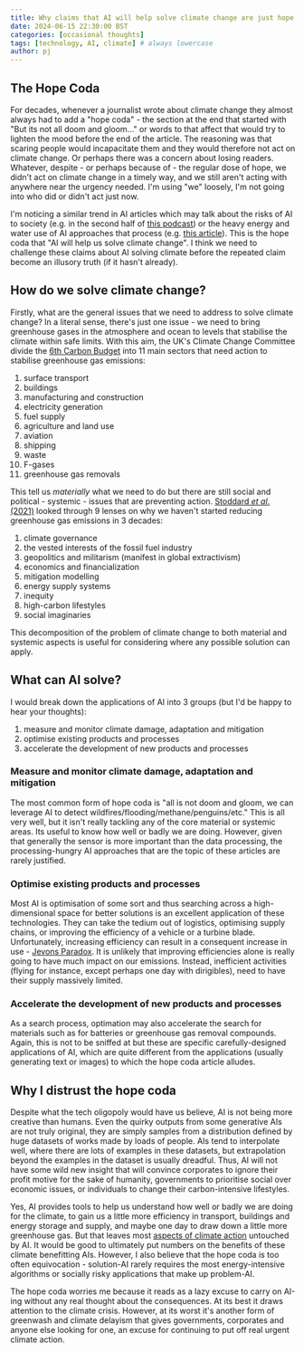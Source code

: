 ```yaml
---
title: Why claims that AI will help solve climate change are just hope coda
date: 2024-06-15 22:30:00 BST
categories: [occasional thoughts]
tags: [technology, AI, climate] # always lowercase
author: pj
---
```


## The Hope Coda

For decades, whenever a journalist wrote about climate change they almost always had to add a "hope coda" - the section at the end that started with "But its not all doom and gloom..." or words to that affect that would try to lighten the mood before the end of the article. The reasoning was that scaring people would incapacitate them and they would therefore not act on climate change. Or perhaps there was a concern about losing readers. Whatever, despite - or perhaps because of - the regular dose of hope, we didn't act on climate change in a timely way, and we still aren't acting with anywhere near the urgency needed. I'm using "we" loosely, I'm not going into who did or didn't act just now.

I'm noticing a similar trend in AI articles which may talk about the risks of AI to society (e.g. in the second half of [this podcast](https://scientificadvice.eu/podcast/andrea-emilio-rizzoli-and-manuel-kugler-on-ai-in-science-and-science-advice/)) or the heavy energy and water use of AI approaches that process (e.g. [this article](https://uk.pcmag.com/ai/151956/power-hungry-ai-is-eating-the-planet-is-it-also-our-best-chance-to-save-it)). This is the hope coda that "AI will help us solve climate change". I think we need to challenge these claims about AI solving climate before the repeated claim become an illusory truth (if it hasn't already). 

## How do we solve climate change?

Firstly, what are the general issues that we need to address to solve climate change? In a literal sense, there's just one issue - we need to bring greenhouse gases in the atmosphere and ocean to levels that stabilise the climate within safe limits. With this aim, the UK's Climate Change Committee divide the [6th Carbon Budget](https://www.theccc.org.uk/publication/sixth-carbon-budget) into 11 main sectors that need action to stabilise greenhouse gas emissions:
1. surface transport
1. buildings
1. manufacturing and construction
1. electricity generation
1. fuel supply
1. agriculture and land use
1. aviation
1. shipping
1. waste
1. F-gases
1. greenhouse gas removals

This tell us *materially* what we need to do but there are still social and political - systemic - issues that are preventing action. [Stoddard *et al*. (2021)](https://www.annualreviews.org/content/journals/10.1146/annurev-environ-012220-011104)  looked through 9 lenses on why we haven't started reducing greenhouse gas emissions in 3 decades:
1. climate governance
1. the vested interests of the fossil fuel industry
1. geopolitics and militarism (manifest in global extractivism)
1. economics and financialization
1. mitigation modelling
1. energy supply systems
1. inequity
1. high-carbon lifestyles
1. social imaginaries

This decomposition of the problem of climate change to both material and systemic aspects is useful for considering where any possible solution can apply.

## What can AI solve?

I would break down the applications of AI into 3 groups (but I'd be happy to hear your thoughts):
1. measure and monitor climate damage, adaptation and mitigation 
1. optimise existing products and processes
1. accelerate the development of new products and processes

### Measure and monitor climate damage, adaptation and mitigation

The most common form of hope coda is "all is not doom and gloom, we can leverage AI to detect wildfires/flooding/methane/penguins/etc." This is all very well, but it isn't really tackling any of the core material or systemic areas. Its useful to know how well or badly we are doing. However, given that generally the sensor is more important than the data processing, the processing-hungry AI approaches that are the topic of these articles are rarely justified. 

### Optimise existing products and processes

Most AI is optimisation of some sort and thus searching across a high-dimensional space for better solutions is an excellent application of these technologies. They can take the tedium out of logistics, optimising supply chains, or improving the efficiency of a vehicle or a turbine blade. Unfortunately, increasing efficiency can  result in a consequent increase in use - [Jevons Paradox](https://en.wikipedia.org/wiki/Jevons_paradox). It is unlikely that improving efficiencies alone is really going to have much impact on our emissions. Instead, inefficient activities (flying for instance, except perhaps one day with dirigibles), need to have their supply massively limited.

### Accelerate the development of new products and processes

As a search process, optimation may also accelerate the search for materials such as for batteries or greenhouse gas removal compounds. Again, this is not to be sniffed at but these are specific carefully-designed applications of AI, which are quite different from the applications (usually generating text or images) to which the hope coda article alludes.

## Why I distrust the hope coda

Despite what the tech oligopoly would have us believe, AI is not being more creative than humans. Even the quirky outputs from some generative AIs are not truly original, they are simply samples from a distribution defined by huge datasets of works made by loads of people. AIs tend to interpolate well, where there are lots of examples in these datasets, but extrapolation beyond the examples in the dataset is usually dreadful. Thus, AI will not have some wild new insight that will convince corporates to ignore their profit motive for the sake of humanity, governments to prioritise social over economic issues, or individuals to change their carbon-intensive lifestyles.

Yes, AI provides tools to help us understand how well or badly we are doing for the climate, to gain us a little more efficiency in transport, buildings and energy storage and supply, and maybe one day to draw down a little more greenhouse gas. But that leaves most [aspects of climate action](#how-do-we-solve-climate-change) untouched by AI. It would be good to ultimately put numbers on the benefits of these climate benefitting AIs. However, I also believe that the hope coda is too often equivocation - solution-AI rarely requires the most energy-intensive algorithms or socially risky applications that make up problem-AI.

The hope coda worries me because it reads as a lazy excuse to carry on AI-ing without any real thought about the consequences. At its best it draws attention to the climate crisis. However, at its worst it's another form of greenwash and climate delayism that gives governments, corporates and anyone else looking for one, an excuse for continuing to put off real urgent climate action.